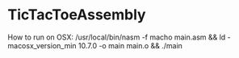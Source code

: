 # TicTacToeAssembly

How to run on OSX:
/usr/local/bin/nasm -f macho main.asm && ld -macosx_version_min 10.7.0 -o main main.o && ./main
